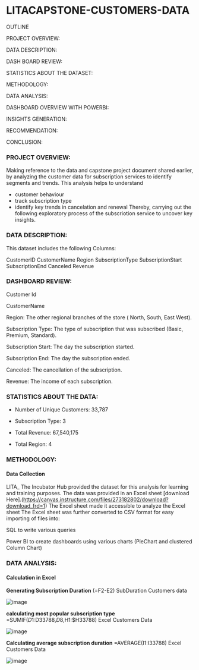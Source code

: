# LITACAPSTONE-CUSTOMERS-DATA

OUTLINE

PROJECT OVERVIEW:

DATA DESCRIPTION:

DASH BOARD REVIEW:

STATISTICS ABOUT THE DATASET:

METHODOLOGY:

DATA ANALYSIS:

DASHBOARD OVERVIEW WITH POWERBI:

INSIGHTS GENERATION:

RECOMMENDATION:

CONCLUSION:


### PROJECT OVERVIEW:
Making reference to the data and capstone project document shared earlier, by analyzing the customer data for subscription services to identify segments and trends.
This analysis helps to understand 
- customer behaviour
- track subscription type
- identify key trends in cancelation and renewal
Thereby, carrying out the following exploratory process of the subscriotion service to uncover key insights.

### DATA DESCRIPTION:

This dataset includes the following Columns:

CustomerID
CustomerName
Region
SubscriptionType
SubscriptionStart
SubscriptionEnd
Canceled
Revenue

### DASHBOARD REVIEW:

Customer Id

CustomerName

Region: The other regional branches of the store ( North, South, East West).

Subscription Type: The type of subscription that was subscribed (Basic, Premium, Standard).

Subscription Start: The day the subscription started.

Subscription End: The day the subscription ended.

Canceled: The cancellation of the subscription.

Revenue: The income of each subscription.

### STATISTICS ABOUT THE DATA:

- Number of Unique Customers: 33,787

- Subscription Type: 3

- Total Revenue: 67,540,175
  
- Total Region: 4

### METHODOLOGY:

#### Data Collection

LITA_ The Incubator Hub provided the dataset for this analysis for learning and training purposes. The data was provided in an Excel sheet [download Here].(https://canvas.instructure.com/files/273182802/download?download_frd=1) The Excel sheet made it accessible to analyze the Excel sheet The Excel sheet was further converted to CSV format for easy importing of files into:

SQL to write various queries

Power BI to create dashboards using various charts (PieChart and clustered Column Chart)

### DATA ANALYSIS:

#### Calculation in Excel

**Generating Subscription Duration**
(=F2-E2) SubDuration Customers data

![image](https://github.com/user-attachments/assets/9b82352c-8f4c-43b1-84d0-bf94c30406ed)

**calculating most popular subscription type**
=SUMIF($D1:$D33788,$D8,$H1:$H33788) Excel Customers Data

![image](https://github.com/user-attachments/assets/157fb044-b056-4970-97b1-9acdde6fcc78)


**Calculating average subscription duration**
=AVERAGE(I1:I33788) Excel Customers Data

![image](https://github.com/user-attachments/assets/1200022f-7cd9-49d2-a737-bc86cffe6c0b)


